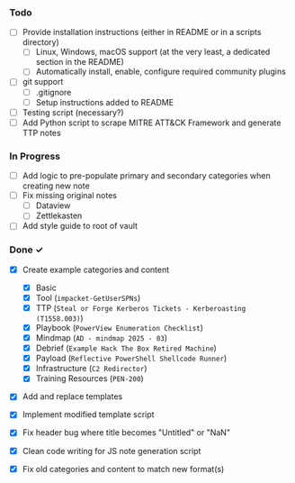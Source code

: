 ### Todo

- [ ] Provide installation instructions (either in README or in a scripts directory)
  - [ ] Linux, Windows, macOS support (at the very least, a dedicated section in the README)
  - [ ] Automatically install, enable, configure required community plugins
- [ ] git support
  - [ ] .gitignore
  - [ ] Setup instructions added to README
- [ ] Testing script (necessary?)
- [ ] Add Python script to scrape MITRE ATT&CK Framework and generate TTP notes

### In Progress

- [ ] Add logic to pre-populate primary and secondary categories when creating new note
- [ ] Fix missing original notes
  - [ ] Dataview
  - [ ] Zettlekasten
- [ ] Add style guide to root of vault

### Done ✓

- [x] Create example categories and content
  - [x] Basic
  - [x] Tool (`impacket-GetUserSPNs`)
  - [x] TTP (`Steal or Forge Kerberos Tickets - Kerberoasting (T1558.003)`)
  - [x] Playbook (`PowerView Enumeration Checklist`)
  - [x] Mindmap (`AD - mindmap 2025 - 03`)
  - [x] Debrief (`Example Hack The Box Retired Machine`)
  - [x] Payload (`Reflective PowerShell Shellcode Runner`)
  - [x] Infrastructure (`C2 Redirector`)
  - [x] Training Resources (`PEN-200`)
- [x] Add and replace templates
- [x] Implement modified template script
- [x] Fix header bug where title becomes "Untitled" or "NaN"
- [x] Clean code writing for JS note generation script
- [x] Fix old categories and content to match new format(s)

